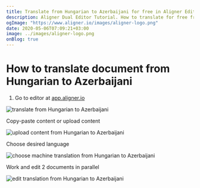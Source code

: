 ```yaml
---
title: Translate from Hungarian to Azerbaijani for free in Aligner Editor
description: Aligner Dual Editor Tutorial. How to translate for free from Hungarian to Azerbaijani. Aligner is multilingual document management platform. 
ogImage: "https://www.aligner.io/images/aligner-logo.png"
date: 2020-05-06T07:09:21+03:00
image: ../images/aligner-logo.png
onBlog: true
---
```


# How to translate document from Hungarian to Azerbaijani

1. Go to editor at [app.aligner.io](https://app.aligner.io "Aligner App web page")

![translate from Hungarian to Azerbaijani](../aligner-blank-editor.png "translate from Hungarian to Azerbaijani")

Copy-paste content or upload content

![upload content from Hungarian to Azerbaijani](../aligner-uploaded-document.png "upload content from Hungarian to Azerbaijani")

Choose desired language

![choose machine translation from Hungarian to Azerbaijani](../aligner-language-dropdown.png "choose machine translation from Hungarian to Azerbaijani")

Work and edit 2 documents in parallel

![edit translation from Hungarian to Azerbaijani](../aligner-double-sitded-editor.png "edit translation from Hungarian to Azerbaijani")

